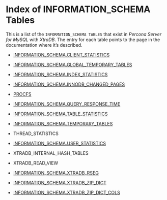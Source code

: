 # Index of INFORMATION_SCHEMA Tables

This is a list of the `INFORMATION_SCHEMA TABLES` that exist in *Percona Server for MySQL* with *XtraDB*. The entry for each table points to the page in the documentation where it’s described.

* [INFORMATION_SCHEMA.CLIENT_STATISTICS](diagnostics/user_stats.md#client-statistics)

* [INFORMATION_SCHEMA.GLOBAL_TEMPORARY_TABLES](diagnostics/user_stats.md#index-statistics)

* [INFORMATION_SCHEMA.INDEX_STATISTICS](management/changed_page_tracking.md#innodb-changed-pages)

* [INFORMATION_SCHEMA.INNODB_CHANGED_PAGES]()

* [PROCFS](performance/procfs-plugin.md#procfs)

* [INFORMATION_SCHEMA.QUERY_RESPONSE_TIME](https://docs.percona.com/percona-server/5.7/diagnostics/response_time_distribution.html#query-response-time)

* [INFORMATION_SCHEMA.TABLE_STATISTICS](diagnostics/user_stats.md#table-statistics)

* [INFORMATION_SCHEMA.TEMPORARY_TABLES](diagnostics/misc_info_schema_tables.md#id1)

* THREAD_STATISTICS

* [INFORMATION_SCHEMA.USER_STATISTICS](diagnostics/user_stats.md#id3)

* XTRADB_INTERNAL_HASH_TABLES

* XTRADB_READ_VIEW

* [INFORMATION_SCHEMA.XTRADB_RSEG](diagnostics/misc_info_schema_tables.md#xtradb-rseg)

* [INFORMATION_SCHEMA.XTRADB_ZIP_DICT](flexibility/compressed_columns.md#xtradb-zip-dict)

* [INFORMATION_SCHEMA.XTRADB_ZIP_DICT_COLS](flexibility/compressed_columns.md#xtradb-zip-dict-cols)
